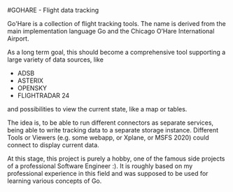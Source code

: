 #GOHARE - Flight data tracking

Go'Hare is a collection of flight tracking tools.
The name is derived from the main implementation language Go and the Chicago O’Hare International Airport.

As a long term goal, this should become a comprehensive tool supporting a large variety of data sources, like

* ADSB
* ASTERIX
* OPENSKY
* FLIGHTRADAR 24

and possibilities to view the current state, like a map or tables.

The idea is, to be able to run different connectors as separate services, being able to write tracking data to a separate storage instance. 
Different Tools or Viewers (e.g. some webapp, or Xplane, or MSFS 2020) could connect to display current data.

At this stage, this project is purely a hobby, one of the famous side projects of a professional Software Engineer :).
It is roughly based on my professional experience in this field and was supposed to be used for learning various concepts of Go.